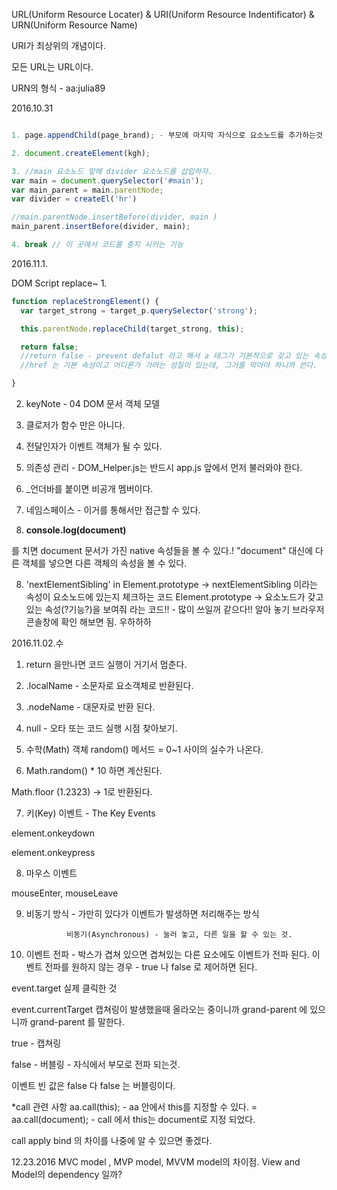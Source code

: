 URL(Uniform Resource Locater) & URI(Uniform Resource Indentificator) & URN(Uniform Resource Name)

URI가 최상위의 개념이다.

모든 URL는 URL이다.

URN의 형식 - aa:julia89

2016.10.31

```javascript

1. page.appendChild(page_brand); - 부모에 마지막 자식으로 요소노드를 추가하는것

2. document.createElement(kgh);

3. //main 요소노드 앞에 divider 요소노드를 삽입하자.
var main = document.querySelector('#main');
var main_parent = main.parentNode;
var divider = createEl('hr')

//main.parentNode.insertBefore(divider, main )
main_parent.insertBefore(divider, main);

4. break // 이 곳에서 코드를 중지 시키는 기능

```

2016.11.1.

DOM Script replace~
1. 
```javascript
function replaceStrongElement() {
  var target_strong = target_p.querySelector('strong');

  this.parentNode.replaceChild(target_strong, this);

  return false;
  //return false - prevent defalut 라고 해서 a 태그가 기본적으로 갖고 있는 속성,
  //href 는 기본 속성이고 어디론가 가려는 성질이 있는데, 그거를 막아야 하니까 쓴다.

}
```

2. keyNote - 04 DOM 문서 객체 모델

3. 클로저가 함수 만은 아니다.

4. 전달인자가 이벤트 객체가 될 수 있다.

4. 의존성 관리 - DOM_Helper.js는 반드시 app.js 앞에서 먼저 불러와야 한다.

5. _언더바를 붙이면 비공개 멤버이다.

6. 네임스페이스 - 이거를 통해서만 접근할 수 있다.

7. **console.log(document)**

 를 치면 document 문서가 가진 native 속성들을 볼 수 있다.!
 "document" 대신에 다른 객체를 넣으면 다른 객체의 속성을 볼 수 있다.

8. 'nextElementSibling' in Element.prototype -> nextElementSibling 이라는 속성이 요소노드에 있는지 체크하는 코드
    Element.prototype -> 요소노드가 갖고 있는 속성(?기능?)을 보여줘 라는 코드!! - 많이 쓰일꺼 같으다!! 알아 놓기
    브라우저 콘솔창에 확인 해보면 됨. 우하하하

    
 2016.11.02.수
 
 1. return 을만나면 코드 실행이 거기서 멈춘다.
 
 2. .localName - 소문자로 요소객체로 반환된다.
 
 3. .nodeName - 대문자로 반환 된다.
 
 4. null - 오타 또는 코드 실행 시점 찾아보기.
  
 5. 수학(Math) 객체 random() 메서드 = 0~1 사이의 실수가 나온다.

 6. Math.random() * 10 하면  계산된다.

   Math.floor (1.2323) -> 1로 반환된다.
   
 7.  키(Key) 이벤트 - The Key Events
  
   element.onkeydown

   element.onkeypress


  8. 마우스 이벤트
   
   mouseEnter, mouseLeave
   
   9. 비동기 방식 - 가만히 있다가 이벤트가 발생하면 처리해주는 방식
                   
                   비동기(Asynchronous) - 눌러 놓고, 다른 일을 할 수 있는 것.
                   
   10. 이벤트 전파 - 박스가 겹쳐 있으면 겹쳐있는 다른 요소에도  이벤트가 전파 된다.
       이벤트 전파를 원하지 않는 경우 - true 나 false 로 제어하면 된다.


 
event.target 실제 클릭한 것

event.currentTarget 캡쳐링이 발생했을때 올라오는 중이니까 grand-parent 에 있으니까 grand-parent 를 말한다.


true - 캡쳐링

false - 버블링 - 자식에서 부모로 전파 되는것.

이벤트 빈 값은 false 다  false 는 버블링이다.

*call 관련 사항
aa.call(this); -   aa 안에서 this를 지정할 수 있다.
 = aa.call(document); - call 에서 this는 document로 지정 되었다.

call apply bind 의 차이를 나중에 알 수 있으면 좋겠다.


12.23.2016
MVC model , MVP model, MVVM model의 차이점. 
View and Model의 dependency 일까?
